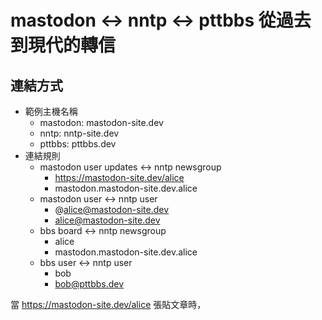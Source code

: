 # mastodon <-> nntp <-> pttbbs 從過去到現代的轉信

## 連結方式
- 範例主機名稱
    - mastodon: mastodon-site.dev
    - nntp: nntp-site.dev
    - pttbbs: pttbbs.dev
- 連結規則
    - mastodon user updates <-> nntp newsgroup
        - https://mastodon-site.dev/alice
        - mastodon.mastodon-site.dev.alice
    - mastodon user <-> nntp user
        - @alice@mastodon-site.dev
        - alice@mastodon-site.dev
    - bbs board <-> nntp newsgroup
        - alice
        - mastodon.mastodon-site.dev.alice
    - bbs user <-> nntp user
        - bob
        - bob@pttbbs.dev

當 https://mastodon-site.dev/alice 張貼文章時，